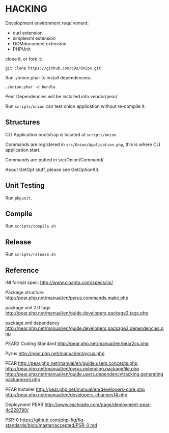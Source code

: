 HACKING
=======

Development environment requirement:

* curl extension
* simplexml extension
* DOMdocument extension
* PHPUnit

clone it, or fork it:

    git clone https://github.com/c9s/Onion.git

Run ./onion.phar to install dependencies:

    ./onion.phar -d bundle

Pear Dependencies will be installed into vendor/pear/

Run `scripts/onion` can test onion application without re-compile it.


## Structures

CLI Application bootstrap is located at `scripts/onion`.

Commands are registered in `src/Onion/Application.php`, this is where CLI application start.

Commands are putted in src/Onion/Command/

About GetOpt stuff, please see GetOptionKit.

## Unit Testing

Run `phpunit`.

## Compile

Run `scripts/compile.sh`

## Release

Run `scripts/release.sh`


## Reference

INI format spec: <http://www.cloanto.com/specs/ini/>

Package structure
<http://pear.php.net/manual/en/pyrus.commands.make.php>


package.xml 2.0 tags
<http://pear.php.net/manual/en/guide.developers.package2.tags.php>


package.xml dependency
<http://pear.php.net/manual/en/guide.developers.package2.dependencies.php>


PEAR2 Coding Standard
<http://pear.php.net/manual/en/pear2cs.php>

Pyrus
<http://pear.php.net/manual/en/pyrus.php>

PEAR
<http://pear.php.net/manual/en/guide.users.concepts.php>
<http://pear.php.net/manual/en/pyrus.extending.packagefile.php>
<http://pear.php.net/manual/en/guide.users.dependencytracking.generatingpackagexml.php>

PEAR Installer
<http://pear.php.net/manual/en/developers-core.php>
<http://pear.php.net/manual/en/developers-changes14.php>

Deployment PEAR
<http://www.eschrade.com/page/deployment-pear-4c228790/>

PSR-0 
<https://github.com/php-fig/fig-standards/blob/master/accepted/PSR-0.md>
